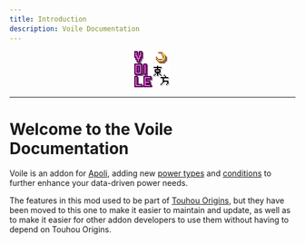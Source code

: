 ```yaml
---
title: Introduction
description: Voile Documentation
---
```


<p align="center">
<img src="https://raw.githubusercontent.com/Maxmani/voile/HEAD/src/main/resources/assets/voile/icon.png" width="64"/>
</p>

---

# Welcome to the Voile Documentation

Voile is an addon for [Apoli](https://github.com/apace100/apoli), adding new [power types](https://origins.readthedocs.io/en/latest/types/power_types/) and [conditions](https://origins.readthedocs.io/en/latest/types/entity_condition_types/) to further enhance your data-driven power needs.

The features in this mod used to be part of [Touhou Origins](https://modrinth.com/mod/touhou-origins), but they have been moved to this one to make it easier to maintain and update, as well as to make it easier for other addon developers to use them without having to depend on Touhou Origins.